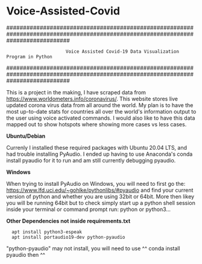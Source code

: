 # Voice-Assisted-Covid
###################################################################################################################################

                          Voice Assisted Covid-19 Data Visualization Program in Python
                          
###################################################################################################################################


This is a project in the making, I have scraped data from https://www.worldometers.info/coronavirus/. This website stores live                          updated corona virus data from all around the world. My plan is to have the most up-to-date stats for countries all over the 
world's information output to the user using voice activated commands. 
I would also like to have this data mapped out to show hotspots where showing more cases vs less cases.
    
**Ubuntu/Debian**

Currenly I installed these required packages with Ubuntu 20.04 LTS, and had trouble installing PyAudio. I ended up having to use 
Anaconda's conda install pyaudio for it to run and am still currently debugging pyaudio. 

**Windows**

When trying to install PyAudio on Windows, you will need to first go the:
https://www.lfd.uci.edu/~gohlke/pythonlibs/#pyaudio 
and find your current version of python and whether you are using 32bit or 64bit. More then likey you will be running 64bit but to check 
simply start up a python shell session inside your terminal or command prompt run:
python or python3...

**Other Dependencies not inside requirements.txt**

      apt install python3-espeak
      apt install portaudio19-dev python-pyaudio 

"python-pyaudio" may not install, you will need to use ^^ conda install pyaudio then ^^
